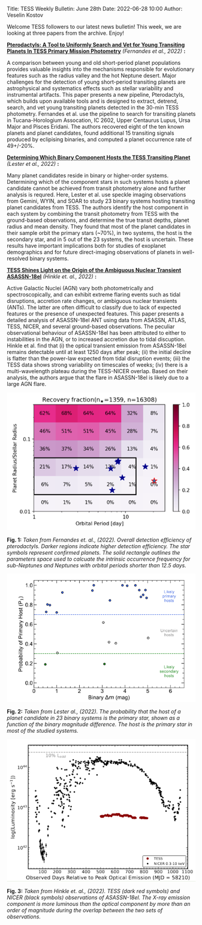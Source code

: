 Title: TESS Weekly Bulletin: June 28th
Date: 2022-06-28 10:00
Author: Veselin Kostov

Welcome TESS followers to our latest news bulletin! This week, we are looking at three papers from the archive. Enjoy!

**[Pterodactyls: A Tool to Uniformly Search and Vet for Young Transiting Planets In TESS Primary Mission Photometry](https://arxiv.org/abs/2206.03989)** *(Fernandes et al., 2022)* **:**

A comparison between young and old short-period planet populations provides valuable insights into the mechanisms responsible for evolutionary features such as the radius valley and the hot Neptune desert. Major challenges for the detection of young short-period transiting planets are astrophysical and systematics effects such as stellar variability and instrumental artifacts. This paper presents a new pipeline, Pterodactyls, which builds upon available tools and is designed to extract, detrend, search, and vet young transiting planets detected in the 30-min TESS photometry. Fernandes et al. use the pipeline to search for transiting planets in Tucana-Horologium Assocation, IC 2602, Upper Centaurus Lupus, Ursa Major and Pisces Eridani. The authors recovered eight of the ten known planets and planet candidates, found additional 15 transiting signals produced by eclipising binaries, and computed a planet occurrence rate of 49+/-20%. 

**[Determining Which Binary Component Hosts the TESS Transiting Planet](https://arxiv.org/abs/2206.02825)** *(Lester et al., 2022)* **:**

Many planet candidates reside in binary or higher-order systems. Determining which of the component stars in such systems hosts a planet candidate cannot be achieved from transit photometry alone and further analysis is requred. Here, Lester et al. use speckle imaging observations from Gemini, WYIN, and SOAR to study 23 binary systems hosting transiting planet candidates from TESS. The authors identify the host component in each system by combining the transit photometry from TESS with the ground-based observations, and determine the true transit depths, planet radius and mean density. They found that most of the planet candidates in their sample orbit the primary stars (~70%), in two systems, the host is the secondary star, and in 5 out of the 23 systems, the host is uncertain. These results have important implications both for studies of exoplanet demographics and for future direct-imaging observations of planets in well-resolved binary systems. 

**[TESS Shines Light on the Origin of the Ambiguous Nuclear Transient ASASSN-18el](https://arxiv.org/abs/2206.04071)** *(Hinkle et. al.,  2022)* **:**

Active Galactic Nuclei (AGN) vary both photometrically and spectroscopically, and can exhibit extreme flaring events such as tidal disruptions, accretion rate changes, or ambiguous nuclear transients (ANTs). The latter are often difficult to classify due to lack of expected features or the presence of unexpected features. This paper presents a detailed analysis of ASASSN-18el ANT using data from ASASSN, ATLAS, TESS, NICER, and several ground-based observations. The peculiar observational behaviour of ASASSN-18el has been attributed to either to instabilities in the AGN, or to increased accretion due to tidal discuption. Hinkle et al. find that (i) the optical transient emission from ASASSN-18el remains detectable until at least 1250 days after peak; (ii) the initial decline is flatter than the power-law expected from tidal disruption events; (iii) the TESS data shows strong variability on timescales of weeks; (iv) there is a multi-wavelength plateau during the TESS-NICER overlap. Based on their analysis, the authors argue that the flare in ASASSN-18el is likely due to a large AGN flare.
 
![Fernandes2022](images/news/Fernandes_Fig8.png)

**Fig. 1:** *Taken from Fernandes et. al., (2022). Overall detection efficiency of pterodactyls. Darker regions indicate higher detection efficiency. The star symbols represent confirmed planets. The solid rectangle outlines the parameters space used to calcuate the intrinsic occurrence frequency for sub-Neptunes and Neptunes with orbital periods shorter than 12.5 days.*

![Lester2022](images/news/Lester_Fig7.png)

**Fig. 2:** *Taken from Lester al., (2022). The probability that the host of a planet candidate in 23 binary systems is the primary star, shown as a function of the binary magnitude difference. The host is the primary star in most of the studied systems.*

![Hinkle2022](images/news/Hinkle_Fig6.png)

**Fig. 3:** *Taken from Hinkle et. al., (2022). TESS (dark red symbols) and NICER (black symbols) observations of ASASSN-18el. The X-ray emission component is more luminous than the optical component by more than an order of magnitude during the overlap between the two sets of observations.*
